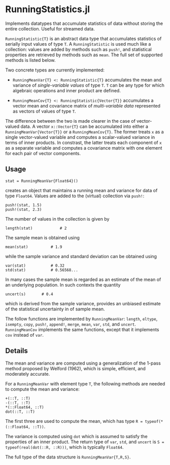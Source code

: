 # RunningStatistics.jl

Implements datatypes that accumulate statistics of data without storing the entire collection. Useful for streamed data.


`RunningStatistic{T}` is an abstract data type that accumulates statistics of serially input values of type `T`.  A `RunningStatistic` is used much like a collection: values are added by methods such as `push!`, and statistical properties are retrieved by methods such as `mean`. The full set of supported methods is listed below.

 Two concrete types are currently implemented:

* `RunningMeanVar{T} <: RunningStatistic{T}` accumulates the mean and variance of *single-variable values* of type `T`.  `T` can be any type for which algebraic operations and inner product are defined.

* `RunningMeanCov{T} <: RunningStatistic{Vector{T}}` accumulates a vector mean and covariance matrix of *multi-variable data* represented as vectors of values of type `T`.

The difference between the two is made clearer in the case of vector-valued data. A vector `x::Vector{T}` can be accumulated into either a `RunningMeanVar{Vector{T}}` or a `RunningMeanCov{T}`. The former treats `x` as a single vector-valued variable and computes a scalar-valued variance in terms of inner products.  In constrast, the latter treats each component of `x` as a separate variable and computes a covariance matrix with one element for each pair of vector components.

## Usage

```
stat = RunningMeanVar{Float64}()
```
creates an object that maintains a running mean and variance for data of type `Float64`. Values are added to the (virtual) collection via `push!`:
```
push!(stat, 1.5)
push!(stat, 2.3)
```
The number of values in the collection is given by
```
length(stat)			# 2
```
The sample mean is obtained using
```
mean(stat)			# 1.9
```
while the sample variance and standard deviation can be obtained using
```
var(stat)			# 0.32
std(stat)			# 0.56568...
```
In many cases the sample mean is regarded as an estimate of the mean of an underlying population. In such contexts the quantity
```
uncert(s)		# 0.4
```
which is derived from the sample variance, provides an unbiased estimate of the statistical uncertainty in of sample mean.

The follow functions are implemented by `RunningMeanVar`:  `length`, `eltype`, `isempty`, `copy`, `push!`,
`append!`, `merge`, `mean`, `var`, `std`, and `uncert`. `RunningMeanCov` implements the same functions, except that it implements `cov` instead of `var`.


## Details

The mean and variance are computed using a generalization of the 1-pass method proposed by Welford (1962), which is simple, efficient, and moderately accurate.

For a `RunningMeanVar` with element type `T`, the following methods are needed to compute the mean and variance:
```
+(::T, ::T)
-(::T, ::T)
*(::Float64, ::T)
dot(::T, ::T)
```


The first three are used to compute the mean, which has type `R = typeof(*(::Float64, ::T))`.

The variance is computed using `dot` which is assumed to satisfy the properties of an inner product. The return type of `var`, `std`, and `uncert` is `S = typeof(real(dot(::R, ::R)))`, which is typically `Float64`.

The full type of the data structure is `RunningMeanVar{T,R,S}`.

